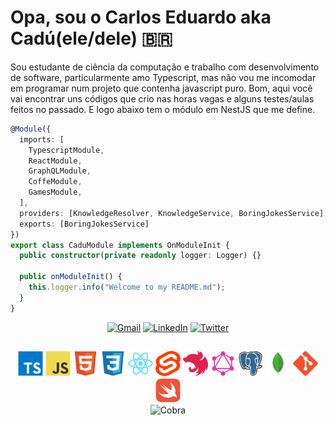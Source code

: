# Opa, sou o Carlos Eduardo aka Cadú(ele/dele) 🇧🇷

Sou estudante de ciência da computação e trabalho com desenvolvimento de software, particularmente amo Typescript, mas não vou me incomodar em programar num projeto que contenha javascript puro. Bom, aqui você vai encontrar uns códigos que crio nas horas vagas e alguns testes/aulas feitos no passado. E logo abaixo tem o módulo em NestJS que me define.

```ts
@Module({
  imports: [
    TypescriptModule,
    ReactModule,
    GraphQLModule,
    CoffeModule,
    GamesModule,
  ],
  providers: [KnowledgeResolver, KnowledgeService, BoringJokesService],
  exports: [BoringJokesService]
})
export class CaduModule implements OnModuleInit {
  public constructor(private readonly logger: Logger) {}

  public onModuleInit() {
    this.logger.info("Welcome to my README.md");
  }
}
```

<div align="center">
  <a href="mailto:ceo.paludetto@gmail.com"><img src="https://img.shields.io/badge/-Gmail-%23EA4335?style=for-the-badge&logo=gmail&logoColor=white" alt="Gmail"></a>
  <a href="https://www.linkedin.com/in/ceopaludetto" target="_blank"><img src="https://img.shields.io/badge/-LinkedIn-%230077B5?style=for-the-badge&logo=linkedin&logoColor=white" alt="LinkedIn"/></a>
  <a href="https://twitter.com/soreduard" target="_blank"><img src="https://img.shields.io/badge/-Twitter-%231DA1F2?style=for-the-badge&logo=twitter&logoColor=white" alt="Twitter"/></a>
</div>

##

<div align="center">
  <img height="40" src="https://raw.githubusercontent.com/devicons/devicon/master/icons/typescript/typescript-original.svg" alt="Typescript"/>
  <img height="40" src="https://raw.githubusercontent.com/devicons/devicon/master/icons/javascript/javascript-original.svg" alt="Javascript"/>
  <img height="40" src="https://raw.githubusercontent.com/devicons/devicon/master/icons/html5/html5-original.svg" alt="HTML"/>
  <img height="40" src="https://raw.githubusercontent.com/devicons/devicon/master/icons/css3/css3-original.svg" alt="CSS"/>
  <img height="40" src="https://raw.githubusercontent.com/devicons/devicon/master/icons/react/react-original.svg" alt="ReactJS"/>
  <img height="40" src="https://raw.githubusercontent.com/devicons/devicon/master/icons/svelte/svelte-original.svg" alt="Svelte"/>
  <img height="40" src="https://raw.githubusercontent.com/devicons/devicon/master/icons/nestjs/nestjs-plain.svg" alt="NestJS"/>
  <img height="40" src="https://raw.githubusercontent.com/devicons/devicon/master/icons/graphql/graphql-plain.svg" alt="GraphQL"/>
  <img height="40" src="https://raw.githubusercontent.com/devicons/devicon/master/icons/postgresql/postgresql-original.svg" alt="PostgreSQL"/>
  <img height="40" src="https://raw.githubusercontent.com/devicons/devicon/master/icons/mongodb/mongodb-original.svg" alt="MongoDB"/>
  <img height="40" src="https://raw.githubusercontent.com/devicons/devicon/master/icons/git/git-plain.svg" alt="Git"/>
  <img height="40" src="https://raw.githubusercontent.com/devicons/devicon/master/icons/swift/swift-original.svg" alt="Swift"/>
</div>

<div align="center">
  <img src="https://github.com/ceopaludetto/ceopaludetto/blob/output/github-contribution-grid-snake.svg" alt="Cobra"/>
</div>
